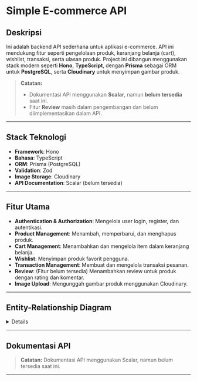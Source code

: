 # Simple E-commerce API

## Deskripsi

Ini adalah backend API sederhana untuk aplikasi e-commerce. API ini mendukung fitur seperti pengelolaan produk, keranjang belanja (cart), wishlist, transaksi, serta ulasan produk. Project ini dibangun menggunakan stack modern seperti **Hono**, **TypeScript**, dengan **Prisma** sebagai ORM untuk **PostgreSQL**, serta **Cloudinary** untuk menyimpan gambar produk.

> **Catatan:**
>
> - Dokumentasi API menggunakan **Scalar**, namun **belum tersedia** saat ini.
> - Fitur **Review** masih dalam pengembangan dan belum diimplementasikan dalam API.

---

## Stack Teknologi

- **Framework**: Hono
- **Bahasa**: TypeScript
- **ORM**: Prisma (PostgreSQL)
- **Validation**: Zod
- **Image Storage**: Cloudinary
- **API Documentation**: Scalar (belum tersedia)

---

## Fitur Utama

- **Authentication & Authorization**: Mengelola user login, register, dan autentikasi.
- **Product Management**: Menambah, memperbarui, dan menghapus produk.
- **Cart Management**: Menambahkan dan mengelola item dalam keranjang belanja.
- **Wishlist**: Menyimpan produk favorit pengguna.
- **Transaction Management**: Membuat dan mengelola transaksi pesanan.
- **Review**: (Fitur belum tersedia) Menambahkan review untuk produk dengan rating dan komentar.
- **Image Upload**: Mengunggah gambar produk menggunakan Cloudinary.

---

## Entity-Relationship Diagram

<summary>
<details>

![ERD](public/erd.png)

</details>
</summary>

---

## Dokumentasi API

> **Catatan:** Dokumentasi API menggunakan Scalar, namun belum tersedia saat ini.

---
